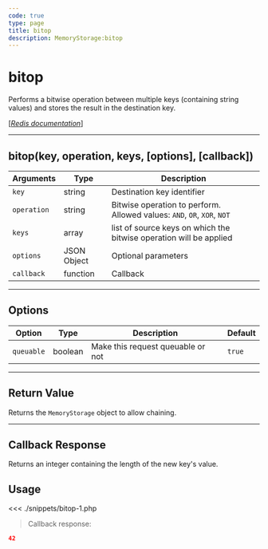 ```yaml
---
code: true
type: page
title: bitop
description: MemoryStorage:bitop
---
```


# bitop

Performs a bitwise operation between multiple keys (containing string values) and stores the result in the destination key.

[[_Redis documentation_]](https://redis.io/commands/bitop)

---

## bitop(key, operation, keys, [options], [callback])

| Arguments   | Type        | Description                                                                 |
| ----------- | ----------- | --------------------------------------------------------------------------- |
| `key`       | string      | Destination key identifier                                                  |
| `operation` | string      | Bitwise operation to perform.<br/>Allowed values: `AND`, `OR`, `XOR`, `NOT` |
| `keys`      | array       | list of source keys on which the bitwise operation will be applied          |
| `options`   | JSON Object | Optional parameters                                                         |
| `callback`  | function    | Callback                                                                    |

---

## Options

| Option     | Type    | Description                       | Default |
| ---------- | ------- | --------------------------------- | ------- |
| `queuable` | boolean | Make this request queuable or not | `true`  |

---

## Return Value

Returns the `MemoryStorage` object to allow chaining.

---

## Callback Response

Returns an integer containing the length of the new key's value.

## Usage

<<< ./snippets/bitop-1.php

> Callback response:

```json
42
```
